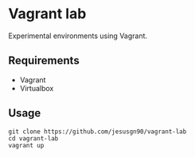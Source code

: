 # Vagrant lab

Experimental environments using Vagrant. 

## Requirements

- Vagrant
- Virtualbox

## Usage

```
git clone https://github.com/jesusgn90/vagrant-lab
cd vagrant-lab
vagrant up
```
